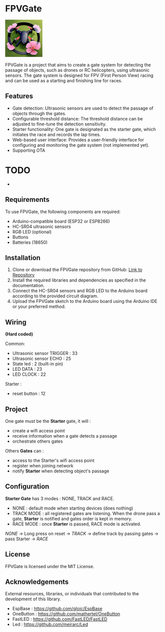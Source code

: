 # FPVGate

![FPVGate Logo](./logo.png)

FPVGate is a project that aims to create a gate system for detecting the passage of objects, such as drones or RC
helicopters, using ultrasonic sensors. The gate system is designed for FPV (First Person View) racing and can be used as
a starting and finishing line for races.

## Features

- Gate detection: Ultrasonic sensors are used to detect the passage of objects through the gates.
- Configurable threshold distance: The threshold distance can be adjusted to fine-tune the detection sensitivity.
- Starter functionality: One gate is designated as the starter gate, which initiates the race and records the lap times.
- Web-based user interface: Provides a user-friendly interface for configuring and monitoring the gate system (not
  implemented yet).
- Supporting OTA

# TODO 
 - 

## Requirements

To use FPVGate, the following components are required:

- Arduino-compatible board (ESP32 or ESP8266)
- HC-SR04 ultrasonic sensors
- RGB LED (optional)
- Buttons
- Batteries (18650)

## Installation

1. Clone or download the FPVGate repository from GitHub: [Link to Repository](https://github.com/gloic/FPVGate)
2. Install the required libraries and dependencies as specified in the documentation.
3. Connect the HC-SR04 sensors and RGB LED to the Arduino board according to the provided circuit diagram.
4. Upload the FPVGate sketch to the Arduino board using the Arduino IDE or your preferred method.

## Wiring

**(Hard coded)**

Common:

- Ultrasonic sensor TRIGGER : 33
- Ultrasonic sensor ECHO : 25
- State led : 2 (built-in pin)
- LED DATA : 23
- LED CLOCK : 22

Starter :

- reset button : 12

## Project

One gate must be the **Starter** gate, it will :

- create a wifi access point
- receive information when a gate detects a passage
- orchestrate others gates

Others **Gates** can :

- access to the Starter's wifi access point
- register when joining network
- notify **Starter** when detecting object's passage

## Configuration

**Starter Gate** has 3 modes : NONE, TRACK and RACE.

- NONE : default mode when starting devices (does nothing)
- TRACK MODE : all registered gates are listening. When the drone pass a gate, **Starter** is notified and gates order
  is kept in memory.
- RACE MODE : once **Starter** is passed, RACE mode is activated.

*NONE* -> Long press on reset -> *TRACK* -> define track by passing gates -> pass Starter -> *RACE*

## License

FPVGate is licensed under the MIT License.

## Acknowledgements

External resources, libraries, or individuals that contributed to the development of this library.

- EspBase : https://github.com/gloic/EspBase
- OneButton : https://github.com/mathertel/OneButton
- FastLED : https://github.com/FastLED/FastLED
- Led : https://github.com/meirarc/Led
